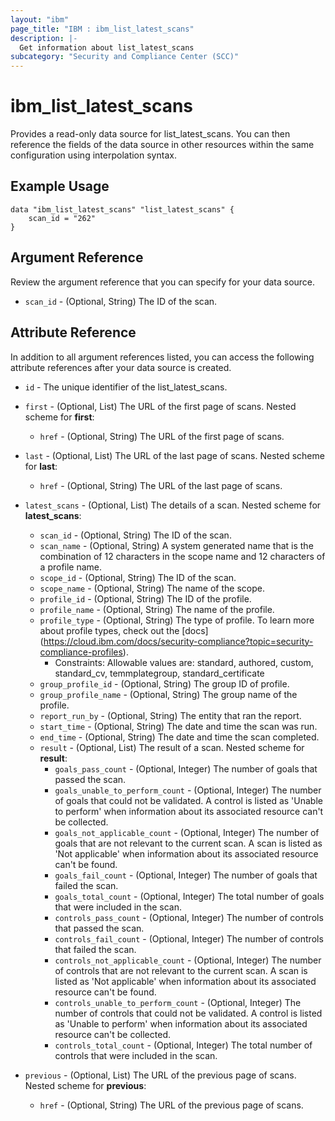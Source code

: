 ```yaml
---
layout: "ibm"
page_title: "IBM : ibm_list_latest_scans"
description: |-
  Get information about list_latest_scans
subcategory: "Security and Compliance Center (SCC)"
---
```


# ibm_list_latest_scans

Provides a read-only data source for list_latest_scans. You can then reference the fields of the data source in other resources within the same configuration using interpolation syntax.

## Example Usage

```hcl
data "ibm_list_latest_scans" "list_latest_scans" {
	scan_id = "262"
}
```

## Argument Reference

Review the argument reference that you can specify for your data source.

* `scan_id` - (Optional, String) The ID of the scan.

## Attribute Reference

In addition to all argument references listed, you can access the following attribute references after your data source is created.

* `id` - The unique identifier of the list_latest_scans.
* `first` - (Optional, List) The URL of the first page of scans.
Nested scheme for **first**:
	* `href` - (Optional, String) The URL of the first page of scans.

* `last` - (Optional, List) The URL of the last page of scans.
Nested scheme for **last**:
	* `href` - (Optional, String) The URL of the last page of scans.

* `latest_scans` - (Optional, List) The details of a scan.
Nested scheme for **latest_scans**:
	* `scan_id` - (Optional, String) The ID of the scan.
	* `scan_name` - (Optional, String) A system generated name that is the combination of 12 characters in the scope name and 12 characters of a profile name.
	* `scope_id` - (Optional, String) The ID of the scan.
	* `scope_name` - (Optional, String) The name of the scope.
	* `profile_id` - (Optional, String) The ID of the profile.
	* `profile_name` - (Optional, String) The name of the profile.
	* `profile_type` - (Optional, String) The type of profile. To learn more about profile types, check out the [docs] (https://cloud.ibm.com/docs/security-compliance?topic=security-compliance-profiles).
	  * Constraints: Allowable values are: standard, authored, custom, standard_cv, temmplategroup, standard_certificate
	* `group_profile_id` - (Optional, String) The group ID of profile.
	* `group_profile_name` - (Optional, String) The group name of the profile.
	* `report_run_by` - (Optional, String) The entity that ran the report.
	* `start_time` - (Optional, String) The date and time the scan was run.
	* `end_time` - (Optional, String) The date and time the scan completed.
	* `result` - (Optional, List) The result of a scan.
	Nested scheme for **result**:
		* `goals_pass_count` - (Optional, Integer) The number of goals that passed the scan.
		* `goals_unable_to_perform_count` - (Optional, Integer) The number of goals that could not be validated. A control is listed as 'Unable to perform' when information about its associated resource can't be collected.
		* `goals_not_applicable_count` - (Optional, Integer) The number of goals that are not relevant to the current scan. A scan is listed as 'Not applicable' when information about its associated resource can't be found.
		* `goals_fail_count` - (Optional, Integer) The number of goals that failed the scan.
		* `goals_total_count` - (Optional, Integer) The total number of goals that were included in the scan.
		* `controls_pass_count` - (Optional, Integer) The number of controls that passed the scan.
		* `controls_fail_count` - (Optional, Integer) The number of controls that failed the scan.
		* `controls_not_applicable_count` - (Optional, Integer) The number of controls that are not relevant to the current scan. A scan is listed as 'Not applicable' when information about its associated resource can't be found.
		* `controls_unable_to_perform_count` - (Optional, Integer) The number of controls that could not be validated. A control is listed as 'Unable to perform' when information about its associated resource can't be collected.
		* `controls_total_count` - (Optional, Integer) The total number of controls that were included in the scan.

* `previous` - (Optional, List) The URL of the previous page of scans.
Nested scheme for **previous**:
	* `href` - (Optional, String) The URL of the previous page of scans.

